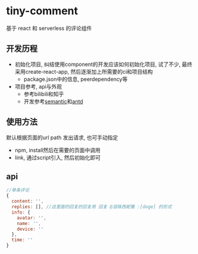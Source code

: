 # tiny-comment
基于 react 和 serverless 的评论组件


## 开发历程

- 初始化项目, 纠结使用component的开发应该如何初始化项目, 试了不少, 最终采用create-react-app, 然后逐渐加上所需要的ci和项目结构
  - package.json中的信息, peerdependency等
- 项目参考, api与外观
  - 参考bilibili和知乎
  - 开发参考[semantic](https://react.semantic-ui.com/views/comment/#types-comment)和[antd](https://github.com/ant-design/ant-design/pull/12770/files)

## 使用方法

默认根据页面的url path 发出请求, 也可手动指定

- npm, install然后在需要的页面中调用
- link, 通过script引入, 然后初始化即可

## api

```javascript
//单条评论
{
  content: '',
  replies: [], //这里面的回复的回复用 回复 @泪珠西妮雅 :[doge] 的形式
  info: {
    avatar: '',
    name: '',
    device: ''
  },
  time: ''
}
```